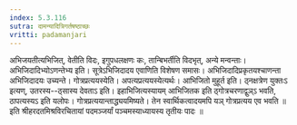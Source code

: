 ```yaml
---
index: 5.3.116
sutra: दामन्यादित्रिगर्तषष्ठाच्छः
vritti: padamanjari
---
```


 अभिजयतीत्यभिजित्, वेतीति विदः, इगुपधलक्षणः कः, तान्बिभर्तीति विदभृत्, अन्ये मन्वन्ताः। अभिजिदादिभ्योऽणन्तेभ्य इति। सूत्रेऽभिजिदादय एवाणिति विशेषण समासः। अभिजिदादिप्रकृतयश्चाणन्ता अभिजिदादयः उच्यन्ते। गोत्रप्रत्ययस्येति। अपत्यप्रत्ययस्येत्यर्थः। आभिजितो मुहूर्त इति। ठ्नक्षत्रेण युक्तःऽ इत्यण्, उतरस्य--ठ्सास्य देवताऽ इति। इहाभिजित्यस्यायम् आभिजितक इति ठ्गोत्रचरणाद्वुञ्ऽ भवति, ठापत्यस्यऽ इति यलोपः। गोत्रप्रत्ययान्ताद्ध्ययमिष्यते। तेन स्वार्थिकत्वादयमपि यञ् गोत्रप्रत्यय एव भवति ॥  इति श्रीहरदतमिश्रविरचितायां पदमञ्जर्यां पञ्चमस्याध्यायस्य तृतीयः पादः ॥